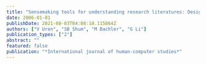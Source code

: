 ```yaml
---
title: "Sensemaking tools for understanding research literatures: Design, implementation and user evaluation"
date: 2006-01-01
publishDate: 2021-08-03T04:08:10.115864Z
authors: ["V Uren", "SB Shum", "M Bachler", "G Li"]
publication_types: ["2"]
abstract: ""
featured: false
publication: "*International journal of human-computer studies*"
---
```


